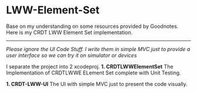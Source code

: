 # LWW-Element-Set

Base on my understanding on some resources provided by Goodnotes.
Here is my CRDT LWW Element Set implementation.

---
*Please ignore the UI Code Stuff. I write them in simple MVC just to provide a user interface so we can try it on simulator or devices*

I separate the project into 2 xcodeproj.
**1. CRDTLWWElementSet**
The Implementation of CRDTLWWE ELement Set complete with Unit Testing.

**1. CRDT-LWW-UI**
The UI with simple MVC just to present the code visually.
